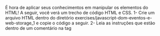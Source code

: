 É hora de aplicar seus conhecimentos em manipular os elementos do HTML!
A seguir, você verá um trecho de código HTML e CSS.
1- Crie um arquivo HTML dentro do diretório exercises/javascript-dom-eventos-e-web-storage_1 e copie o código a seguir.
2- Leia as instruções que estão dentro de um comentário na tag <script>.
Não se esqueça de fazer um commit a cada exercício!

Os exercícios se encontram dentro de index.html.